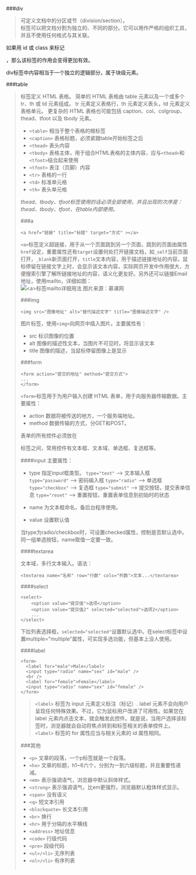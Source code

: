 ###div

> <div> 可定义文档中的分区或节（division/section）。
> <div> 标签可以把文档分割为独立的、不同的部分。它可以用作严格的组织工具，并且不使用任何格式与其关联。
如果用 id 或 class 来标记 <div>，那么该标签的作用会变得更加有效。

div标签中内容相当于一个独立的逻辑部分，属于块级元素。

###table

> <table> 标签定义 HTML 表格。
> 简单的 HTML 表格由 table 元素以及一个或多个 tr、th 或 td 元素组成。
> tr 元素定义表格行，th 元素定义表头，td 元素定义表格单元。
> 更复杂的 HTML 表格也可能包括 caption、col、colgroup、thead、tfoot 以及 tbody 元素。

* `<table>` 相当于整个表格的根标签
* `<caption>` 表格标题，必须紧跟table开始标签之后
* `<thead>` 表头内容
* `<tbody>` 表格主体，用于组合HTML表格的主体内容，应与`<thead>`和`<tfoot>`结合起来使用
* `<tfoot>` 表注（页脚）内容
* `<tr>` 表格的一行
* `<td>` 标准单元格
* `<th>` 表头单元格

*thead、tbody、tfoot标签使用的话必须全部使用，并且出现的次序是：thead、tbody、tfoot，在table内部使用。*

###a

```
<a href="链接" title="标题" target="方式" ></a>
```

`<a>`标签定义超链接，用于从一个页面跳到另一个页面，跳到的页面由属性`href`设定，重要属性还有`target`设置何处打开链接文档，如`_self`当前页面打开，`_blank`新页面打开，`title`文本内容，用于描述链接地址的内容，鼠标停留在链接文字上时，会显示该文本内容，实际网页开发中作用很大，方便搜索引擎了解所链接地址的内容，语义化更友好。另外还可以链接Email地址，使用mailto，详细如图：
![`<a>`标签mailto详细用法<br>图片来源：慕课网](http://7sbq8j.com1.z0.glb.clouddn.com/images/mkTag.png)


###img

```
<img src="图像地址" alt="替代描述文字" title="图像描述文字" />
```

图片标签，使用`<img>`向网页中插入图片。主要属性有：

* src 标识图像的位置
* alt 图像的描述性文本，当图片不可见时，将显示该文本
* title 图像的描述，当鼠标停留图像上是显示

###form

```
<form action="提交的地址" method="提交方式">
...
</form>
```

`<form>`标签用于为用户输入创建 HTML 表单，用于向服务器传输数据。主要属性：

* action 数据将被传送的地方，一个服务端地址。
* method 数据传输的方式，分GET和POST。

表单的所有控件必须放在<form></form>标签之间，常用控件有文本框、文本域、单选框、复选框等。

####input
主要属性：
* type 指定input框类型。
  `type="text"` --> 文本输入框
  `type="password"` --> 密码输入框
  `type="radio"` --> 单选框
  `type="checkbox"` --> 复选框
  `type="submit"` --> 提交按钮，提交表单信息
  `type="reset"` --> 重置按钮，重置表单信息到初始时的状态
  
* name 为文本框命名，备后台程序使用。
* value 设置默认值

当type为radio/checkbox时，可设置checked属性，控制是否默认选中。同一组单选按钮，name取值一定要一致。

####textarea

文本域，多行文本输入。语法：

```
<textarea name="名称" row="行数" cols="列数">文本...</textarea>
```

####select

```
<select>
    <option value="提交值">选项</option>
    <option value="提交值2" selected="selected">选项2</option>
    ...
</select>
```

下拉列表选择框，`selected="selected"`设置默认选中。在select标签中设置multiple="multiple"属性，可实现多选功能，但基本上没人使用。

####label

```
<form>
  <label for="male">Male</label>
  <input type="radio" name="sex" id="male" />
  <br />
  <label for="female">Female</label>
  <input type="radio" name="sex" id="female" />
</form>
```

> `<label>` 标签为 input 元素定义标注（标记）.
> label 元素不会向用户呈现任何特殊效果。不过，它为鼠标用户改进了可用性。如果您在 label 元素内点击文本，就会触发此控件。就是说，当用户选择该标签时，浏览器就会自动将焦点转到和标签相关的表单控件上。
> `<label>` 标签的 for 属性应当与相关元素的 id 属性相同。

###其他
* `<p>`  文章的段落，一个p标签就是一个段落。
* `<hx>` 文章的标题，h1~6六个，分别为一到六级标题，并且重要性递减。
* `<em>` 表示强调语气，浏览器中默认斜体样式。
* `<strong>` 表示强调语气，比em更强烈，浏览器默认粗体样式显示。
* `<span>` 没有语义
* `<q>` 短文本引用
* `<blockquote>` 长文本引用
* `<br>` 换行
* `<hr>` 用于分隔的水平横线
* `<address>` 地址信息
* `<code>` 行级代码
* `<pre>` 段级代码
* `<ul>/<li>` 无序列表
* `<ol>/<li>` 有序列表